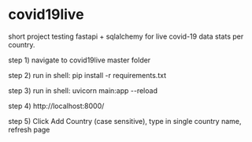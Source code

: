 # covid19live
short project testing fastapi + sqlalchemy for live covid-19 data stats per country.

step 1) navigate to covid19live master folder

step 2) run in shell: pip install -r requirements.txt

step 3) run in shell: uvicorn main:app --reload

step 4) http://localhost:8000/

step 5) Click Add Country (case sensitive), type in single country name, refresh page
